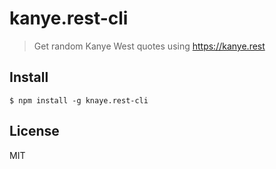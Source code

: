 # kanye.rest-cli

> Get random Kanye West quotes using https://kanye.rest

## Install

```
$ npm install -g knaye.rest-cli
```

## License

MIT